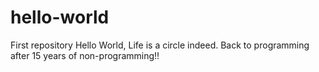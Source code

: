 # hello-world
First repository
Hello World,
Life is a circle indeed. Back to programming after 15 years of non-programming!!
